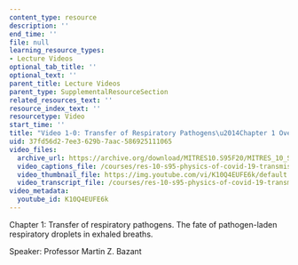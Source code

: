 ```yaml
---
content_type: resource
description: ''
end_time: ''
file: null
learning_resource_types:
- Lecture Videos
optional_tab_title: ''
optional_text: ''
parent_title: Lecture Videos
parent_type: SupplementalResourceSection
related_resources_text: ''
resource_index_text: ''
resourcetype: Video
start_time: ''
title: "Video 1-0: Transfer of Respiratory Pathogens\u2014Chapter 1 Overview"
uid: 37fd56d2-7ee3-629b-7aac-586925111065
video_files:
  archive_url: https://archive.org/download/MITRES10.S95F20/MITRES_10_S95F20_0100_300k.mp4
  video_captions_file: /courses/res-10-s95-physics-of-covid-19-transmission-fall-2020/0e70ed8765215b28967f142e2b8aa794_K10Q4EUFE6k.vtt
  video_thumbnail_file: https://img.youtube.com/vi/K10Q4EUFE6k/default.jpg
  video_transcript_file: /courses/res-10-s95-physics-of-covid-19-transmission-fall-2020/ae866608c114fb35f6f1d4e39ed0098d_K10Q4EUFE6k.pdf
video_metadata:
  youtube_id: K10Q4EUFE6k
---
```


Chapter 1: Transfer of respiratory pathogens. The fate of pathogen-laden respiratory droplets in exhaled breaths.

Speaker: Professor Martin Z. Bazant